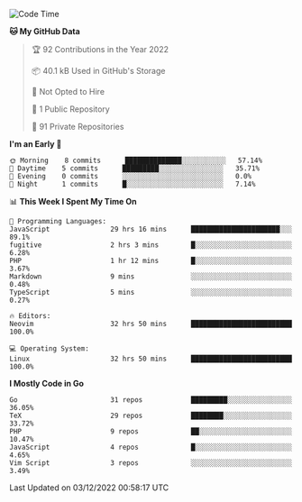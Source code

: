 
<!--START_SECTION:waka-->
![Code Time](http://img.shields.io/badge/Code%20Time-2%2C946%20hrs%2038%20mins-blue)

**🐱 My GitHub Data** 

> 🏆 92 Contributions in the Year 2022
 > 
> 📦 40.1 kB Used in GitHub's Storage 
 > 
> 🚫 Not Opted to Hire
 > 
> 📜 1 Public Repository 
 > 
> 🔑 91 Private Repositories  
 > 
**I'm an Early 🐤** 

```text
🌞 Morning    8 commits      ██████████████░░░░░░░░░░░   57.14% 
🌆 Daytime    5 commits      █████████░░░░░░░░░░░░░░░░   35.71% 
🌃 Evening    0 commits      ░░░░░░░░░░░░░░░░░░░░░░░░░   0.0% 
🌙 Night      1 commits      █░░░░░░░░░░░░░░░░░░░░░░░░   7.14%

```


📊 **This Week I Spent My Time On** 

```text
💬 Programming Languages: 
JavaScript               29 hrs 16 mins      ██████████████████████░░░   89.1% 
fugitive                 2 hrs 3 mins        █░░░░░░░░░░░░░░░░░░░░░░░░   6.28% 
PHP                      1 hr 12 mins        █░░░░░░░░░░░░░░░░░░░░░░░░   3.67% 
Markdown                 9 mins              ░░░░░░░░░░░░░░░░░░░░░░░░░   0.48% 
TypeScript               5 mins              ░░░░░░░░░░░░░░░░░░░░░░░░░   0.27%

🔥 Editors: 
Neovim                   32 hrs 50 mins      █████████████████████████   100.0%

💻 Operating System: 
Linux                    32 hrs 50 mins      █████████████████████████   100.0%

```

**I Mostly Code in Go** 

```text
Go                       31 repos            █████████░░░░░░░░░░░░░░░░   36.05% 
TeX                      29 repos            ████████░░░░░░░░░░░░░░░░░   33.72% 
PHP                      9 repos             ██░░░░░░░░░░░░░░░░░░░░░░░   10.47% 
JavaScript               4 repos             █░░░░░░░░░░░░░░░░░░░░░░░░   4.65% 
Vim Script               3 repos             ░░░░░░░░░░░░░░░░░░░░░░░░░   3.49%

```



 Last Updated on 03/12/2022 00:58:17 UTC
<!--END_SECTION:waka-->
